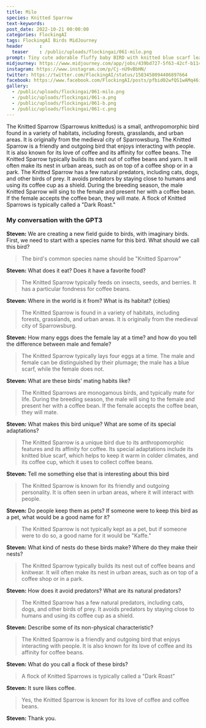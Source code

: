 ```yaml
---
title: Milo
species: Knitted Sparrow
text-keywords: 
post_date: 2022-10-21 00:00:00
categories: FlockingAI
tags: FlockingAI Birds MidJourney 
header      :
  teaser    : /public/uploads/flockingai/061-milo.png
prompt: Tiny cute adorable fluffy baby BIRD with knitted blue scarf leaning at a table in a medieval pub holding a coffee cup, anthropomorphic, Jean-Baptiste Monge, soft cinematic lighting, 8k, intricate details, portrait, Pixar style character, old fashioned movie style
midjourney: https://www.midjourney.com/app/jobs/439bd727-5f63-42cf-b114-e6105a21f519
instagram: https://www.instagram.com/p/Cj-nU9vBbHN/
twitter: https://twitter.com/FlockingAI/status/1583458094406897664
facebook: https://www.facebook.com/FlockingAI/posts/pfbid02wfQS1wAMq46ioKT7128BnSFZNMt4hLT8wdwhsodf8jqek8BjhkiaEaaTQo6AxCjDl
gallery: 
  - /public/uploads/flockingai/061-milo.png
  - /public/uploads/flockingai/061-a.png
  - /public/uploads/flockingai/061-b.png
  - /public/uploads/flockingai/061-c.png
---
```


The Knitted Sparrow (Sparrowus knittedus) is a small, anthropomorphic bird found in a variety of habitats, including forests, grasslands, and urban areas. It is originally from the medieval city of Sparrowsburg. The Knitted Sparrow is a friendly and outgoing bird that enjoys interacting with people. It is also known for its love of coffee and its affinity for coffee beans. The Knitted Sparrow typically builds its nest out of coffee beans and yarn. It will often make its nest in urban areas, such as on top of a coffee shop or in a park. The Knitted Sparrow has a few natural predators, including cats, dogs, and other birds of prey. It avoids predators by staying close to humans and using its coffee cup as a shield. During the breeding season, the male Knitted Sparrow will sing to the female and present her with a coffee bean. If the female accepts the coffee bean, they will mate. A flock of Knitted Sparrows is typically called a "Dark Roast."

### My conversation with the GPT3

**Steven:** We are creating a new field guide to birds, with imaginary birds. First, we need to start with a species name for this bird. What should we call this bird?

> The bird's common species name should be "Knitted Sparrow"

**Steven:** What does it eat? Does it have a favorite food?

> The Knitted Sparrow typically feeds on insects, seeds, and berries. It has a particular fondness for coffee beans.

**Steven:** Where in the world is it from? What is its habitat? (cities)

> The Knitted Sparrow is found in a variety of habitats, including forests, grasslands, and urban areas. It is originally from the medieval city of Sparrowsburg.

**Steven:** How many eggs does the female lay at a time? and how do you tell the difference between male and female?

> The Knitted Sparrow typically lays four eggs at a time. The male and female can be distinguished by their plumage; the male has a blue scarf, while the female does not.

**Steven:** What are these birds' mating habits like?

> The Knitted Sparrows are monogamous birds, and typically mate for life. During the breeding season, the male will sing to the female and present her with a coffee bean. If the female accepts the coffee bean, they will mate.

**Steven:** What makes this bird unique? What are some of its special adaptations?

> The Knitted Sparrow is a unique bird due to its anthropomorphic features and its affinity for coffee. Its special adaptations include its knitted blue scarf, which helps to keep it warm in colder climates, and its coffee cup, which it uses to collect coffee beans.

**Steven:** Tell me something else that is interesting about this bird

> The Knitted Sparrow is known for its friendly and outgoing personality. It is often seen in urban areas, where it will interact with people.

**Steven:** Do people keep them as pets? If someone were to keep this bird as a pet, what would be a good name for it?

> The Knitted Sparrow is not typically kept as a pet, but if someone were to do so, a good name for it would be "Kaffe."

**Steven:** What kind of nests do these birds make? Where do they make their nests?

> The Knitted Sparrow typically builds its nest out of coffee beans and knitwear. It will often make its nest in urban areas, such as on top of a coffee shop or in a park.

**Steven:** How does it avoid predators? What are its natural predators?

> The Knitted Sparrow has a few natural predators, including cats, dogs, and other birds of prey. It avoids predators by staying close to humans and using its coffee cup as a shield.

**Steven:** Describe some of its non-physical characteristic?

> The Knitted Sparrow is a friendly and outgoing bird that enjoys interacting with people. It is also known for its love of coffee and its affinity for coffee beans.

**Steven:** What do you call a flock of these birds?

> A flock of Knitted Sparrows is typically called a "Dark Roast"

**Steven:** It sure likes coffee.

> Yes, the Knitted Sparrow is known for its love of coffee and coffee beans.

**Steven:** Thank you.
